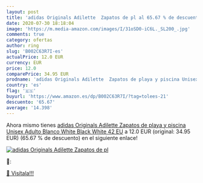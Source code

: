 ```yaml
---
layout: post
title: 'adidas Originals Adilette  Zapatos de pl al 65.67 % de descuento'
date: 2020-07-30 18:18:04
image: 'https://m.media-amazon.com/images/I/31oSD0-iC6L._SL200_.jpg'
comments: true
category: ofertas
author: ring
slug: 'B002C63R7I-es'
actualPrice: 12.0 EUR
currency: EUR
price: 12.0
comparePrice: 34.95 EUR
prodname: 'adidas Originals Adilette  Zapatos de playa y piscina Unisex Adulto  Blanco White Black White  42 EU'
country: 'es'
flag: '🇪🇸'
buyurl: 'https://www.amazon.es/dp/B002C63R7I/?tag=tolees-21'
descuento: '65.67'
average: '14.398'
---
```


Ahora mismo tienes [adidas Originals Adilette  Zapatos de playa y piscina Unisex Adulto  Blanco White Black White  42 EU](https://www.amazon.es/dp/B002C63R7I/?tag=tolees-21) a 12.0 EUR (original: 34.95 EUR) (65.67 %  de descuento) en el siguiente enlace!

[![adidas Originals Adilette  Zapatos de pl](https://m.media-amazon.com/images/I/31oSD0-iC6L._SL200_.jpg)](https://www.amazon.es/dp/B002C63R7I/?tag=tolees-21)

🔎:


[🛒 Visítala!!!](https://www.amazon.es/dp/B002C63R7I/?tag=tolees-21)
